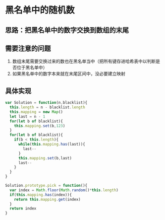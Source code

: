 # 黑名单中的随机数

## 思路：把黑名单中的数字交换到数组的末尾

## 需要注意的问题
1. 数组末尾需要交换过来的数也在黑名单当中（把所有键存进哈希表中以判断是否位于黑名单中）
2. 如果黑名单中的数字本来就在末尾区间中，没必要建立映射

## 具体实现
```javascript
var Solution = function(n,blacklist){
  this.length = n - blacklist.length
  this.mapping = new Map()
  let last = n - 1
  for(let b of blacklist){
    this.mapping.set(b,123)
  }
  for(let b of blacklist){
    if(b < this.length){
      while(this.mapping.has(last)){
        last--
      }
      this.mapping.set(b,last)
      last--
    }
  }
}

Solution.prototype.pick = function(){
  var index = Math.floor(Math.random()*this.length)
  if(this.mapping.has(index)){
    return this.mapping.get(index)
  }
  return index
}
```